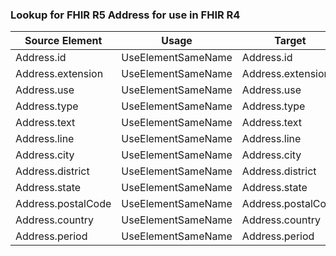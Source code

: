 ### Lookup for FHIR R5 Address for use in FHIR R4

| Source Element | Usage | Target |
| -------------- | ----- | ------ |
| Address.id | UseElementSameName | Address.id |
| Address.extension | UseElementSameName | Address.extension |
| Address.use | UseElementSameName | Address.use |
| Address.type | UseElementSameName | Address.type |
| Address.text | UseElementSameName | Address.text |
| Address.line | UseElementSameName | Address.line |
| Address.city | UseElementSameName | Address.city |
| Address.district | UseElementSameName | Address.district |
| Address.state | UseElementSameName | Address.state |
| Address.postalCode | UseElementSameName | Address.postalCode |
| Address.country | UseElementSameName | Address.country |
| Address.period | UseElementSameName | Address.period |
